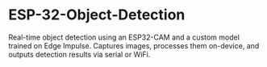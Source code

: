 # ESP-32-Object-Detection
Real-time object detection using an ESP32-CAM and a custom model trained on Edge Impulse. Captures images, processes them on-device, and outputs detection results via serial or WiFi.
